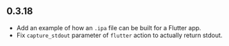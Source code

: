 ## 0.3.18

* Add an example of how an `.ipa` file can be built for a Flutter app.
* Fix `capture_stdout` parameter of `flutter` action to actually return stdout.
